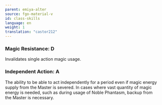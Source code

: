 ```yaml
---
parent: emiya-alter
source: fgo-material-v
id: class-skills
language: en
weight: 1
translation: "castor212"
---
```


### Magic Resistance: D

Invalidates single action magic usage.

### Independent Action: A

The ability to be able to act independently for a period even if magic energy supply from the Master is severed.
In cases where vast quantity of magic energy is needed, such as during usage of Noble Phantasm, backup from the Master is necessary.
